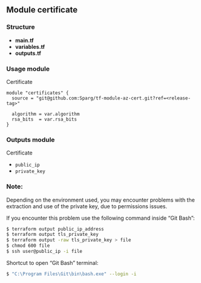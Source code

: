 ## Module certificate

### Structure
- **main.tf**
- **variables.tf**
- **outputs.tf**

### Usage module

Certificate
```hcl
module "certificates" {
  source = "git@github.com:Sparg/tf-module-az-cert.git?ref=<release-tag>"

  algorithm = var.algorithm
  rsa_bits  = var.rsa_bits
}
```

### Outputs module

Certificate
- `public_ip`
- `private_key`

### Note:

Depending on the environment used, you may encounter problems with the extraction and use of the private key, due to permissions issues.

If you encounter this problem use the following command inside “Git Bash”:

```bash
$ terraform output public_ip_address
$ terraform output tls_private_key
$ terraform output -raw tls_private_key > file
$ chmod 600 file
$ ssh user@public_ip -i file
```

Shortcut to open “Git Bash” terminal:
```bash
$ "C:\Program Files\Git\bin\bash.exe" --login -i
```